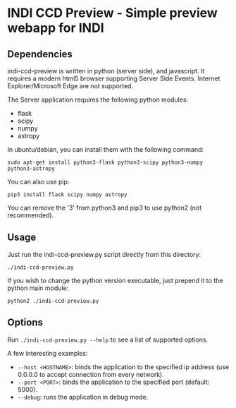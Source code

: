 # INDI CCD Preview - Simple preview webapp for INDI

## Dependencies

indi-ccd-preview is written in python (server side), and javascript.
It requires a modern html5 browser supporting Server Side Events. Internet Explorer/Microsoft Edge are not supported.

The Server application requires the following python modules:

 - flask
 - scipy
 - numpy
 - astropy

In ubuntu/debian, you can install them with the following command:

    sudo apt-get install python3-flask python3-scipy python3-numpy python3-astropy

You can also use pip:

    pip3 install flask scipy numpy astropy

You can remove the '3' from python3 and pip3 to use python2 (not recommended).

## Usage

Just run the indi-ccd-preview.py script directly from this directory:

    ./indi-ccd-preview.py

If you wish to change the python version executable, just prepend it to the python main module:

    python2 ./indi-ccd-preview.py

## Options

Run `./indi-ccd-preview.py --help` to see a list of supported options.

A few interesting examples:

 - `--host <HOSTNAME>`: binds the application to the specified ip address (use 0.0.0.0 to accept connection from every network).
 - `--port <PORT>`: binds the application to the specified port (default: 5000).
 - `--debug`: runs the application in debug mode.

